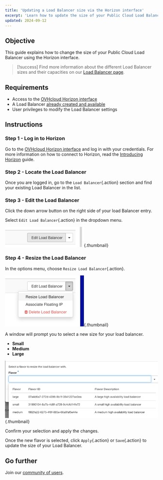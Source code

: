 ```yaml
---
title: 'Updating a Load Balancer size via the Horizon interface'
excerpt: 'Learn how to update the size of your Public Cloud Load Balancer using the Horizon interface'
updated: 2024-09-12
---
```


## Objective

This guide explains how to change the size of your Public Cloud Load Balancer using the Horizon interface.

> [!success]
> Find more information about the different Load Balancer sizes and their capacities on our [Load Balancer page](/links/public-cloud/load-balancer).

## Requirements

- Access to the [OVHcloud Horizon interface](https://horizon.cloud.ovh.net/project/load_balancer)
- A Load Balancer [already created and available](/pages/public_cloud/public_cloud_network_services/getting-started-01-create-lb-service)
- User privileges to modify the Load Balancer settings

## Instructions

### Step 1 - Log in to Horizon

Go to the [OVHcloud Horizon interface](https://horizon.cloud.ovh.net/project/load_balancer) and log in with your credentials. For more information on how to connect to Horizon, read the [Introducing Horizon](/pages/public_cloud/compute/introducing_horizon) guide.

### Step 2 - Locate the Load Balancer

Once you are logged in, go to the `Load Balancer`{.action} section and find your existing Load Balancer in the list.

### Step 3 - Edit the Load Balancer

Click the down arrow button on the right side of your load Balancer entry.

Select `Edit Load Balancer`{.action} in the dropdown menu.

![Edit Load Balancer Button](images/editButtonLoadBalancer.png){.thumbnail}

### Step 4 - Resize the Load Balancer

In the options menu, choose `Resize Load Balancer`{.action}.

![Choose Resize Option](images/ChoiceOptionLoadBalancer.png){.thumbnail}

A window will prompt you to select a new size for your load balancer.

- **Small**
- **Medium**
- **Large**

![Select Load Balancer Size](images/sizeLoadBalancer.png){.thumbnail}

Confirm your selection and apply the changes.

Once the new flavor is selected, click `Apply`{.action} or `Save`{.action} to update the size of your Load Balancer.

## Go further

Join our [community of users](/links/community).